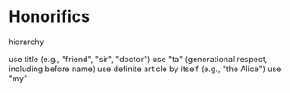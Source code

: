 # Honorifics

hierarchy


use title (e.g., "friend", "sir", "doctor")
use "ta" (generational respect, including before name)
use definite article by itself (e.g., "the Alice")
use "my"
